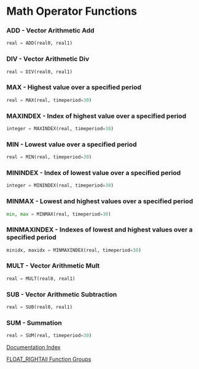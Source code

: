 # Math Operator Functions
### ADD - Vector Arithmetic Add
```python
real = ADD(real0, real1)
```

### DIV - Vector Arithmetic Div
```python
real = DIV(real0, real1)
```

### MAX - Highest value over a specified period
```python
real = MAX(real, timeperiod=30)
```

### MAXINDEX - Index of highest value over a specified period
```python
integer = MAXINDEX(real, timeperiod=30)
```

### MIN - Lowest value over a specified period
```python
real = MIN(real, timeperiod=30)
```

### MININDEX - Index of lowest value over a specified period
```python
integer = MININDEX(real, timeperiod=30)
```

### MINMAX - Lowest and highest values over a specified period
```python
min, max = MINMAX(real, timeperiod=30)
```

### MINMAXINDEX - Indexes of lowest and highest values over a specified period
```python
minidx, maxidx = MINMAXINDEX(real, timeperiod=30)
```

### MULT - Vector Arithmetic Mult
```python
real = MULT(real0, real1)
```

### SUB - Vector Arithmetic Subtraction
```python
real = SUB(real0, real1)
```

### SUM - Summation
```python
real = SUM(real, timeperiod=30)
```


[Documentation Index](../doc_index.md)

[FLOAT_RIGHTAll Function Groups](../funcs.md)
